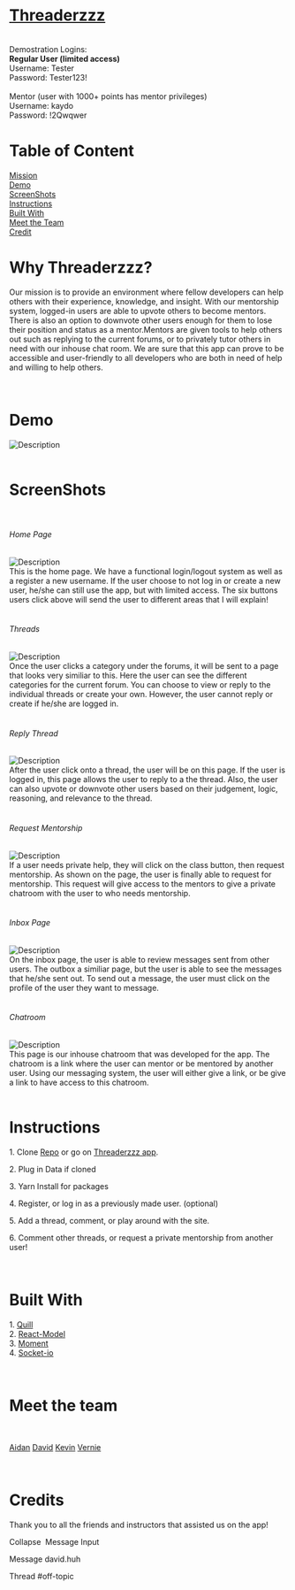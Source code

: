 <div>
    <h1>
        <a href= "https://threaderzzz.herokuapp.com/">Threaderzzz</a>
    </h1>
        <br>
    Demostration Logins:
    <br>
    <strong>Regular User (limited access)</strong>
    <br>
    Username: Tester
    <br>
    Password: Tester123!
    <br>
    <br>
    Mentor (user with 1000+ points has mentor privileges)
    <br>
    Username: kaydo 
    <br>
    Password: !2Qwqwer
    <br>
    <h1>Table of Content</h1>
        <a href="#info">Mission</a>
    <br>
        <a href="#demo">Demo</a>   
    <br>
        <a href="#screenShots">ScreenShots</a>
    <br>
        <a href="#instructions">Instructions</a>
    <br>
        <a href="#built">Built With</a>
    <br>
        <a href="#team">Meet the Team</a>
    <br>
        <a href="#credits">Credit</a>
    <br>
    <h1 id="info">Why Threaderzzz?</h1>
        <p>Our mission is to provide an environment where fellow developers can help others with their experience, knowledge, and insight. With our mentorship system, logged-in users are able to upvote others to become mentors. There is also an option to downvote other users enough for them to lose their position and status as a mentor.Mentors are given tools to help others out such as replying to the current forums, or to privately tutor others in need with our inhouse chat room. We are sure that this app can prove to be accessible and user-friendly to all developers who are both in need of help and willing to help others.</p>
        <br>
    <h1 id="demo">Demo</h1>
        <div>
            <img alt="Description" src="https://user-images.githubusercontent.com/18372977/48031617-ab517e00-e109-11e8-9b1e-306275bff217.gif">
        </div>
            <br>
    <h1 id="screenShots">ScreenShots</h1>
            <br>
        <div>
            <h6>Home Page</h6>
                <img alt="Description" src="https://user-images.githubusercontent.com/18372977/48026691-a38add00-e0fb-11e8-8386-80e40c3c5427.png">
            <br>
            This is the home page. We have a functional login/logout system as well as a register a new username. If the user choose to not log in or create a new user, he/she can still use the app, but with limited access. The six buttons users click above will send the user to different areas that I will explain!
        </div>
            <br>
        <div>
            <h6>Threads</h6>
                <img alt="Description" src="https://user-images.githubusercontent.com/18372977/48027230-16488800-e0fd-11e8-934d-d737e294cb3f.png">
            <br>
            Once the user clicks a category under the forums, it will be sent to a page that looks very similiar to this. Here the user can see the different categories for the current forum. You can choose to view or reply to the individual threads or create your own. However, the user cannot reply or create if he/she are logged in.
        </div>
            <br>
        <div>
            <h6>Reply Thread</h6>
                <img alt="Description" src="https://user-images.githubusercontent.com/18372977/48027362-73443e00-e0fd-11e8-801a-35a79591fc85.png">
            <br>
            After the user click onto a thread, the user will be on this page. If the user is logged in, this page allows the user to reply to a the thread. Also, the user can also upvote or downvote other users based on their judgement, logic, reasoning, and relevance to the thread.
        </div>
            <br>
        <div>
            <h6>Request Mentorship</h6>
                <img alt="Description" src="https://user-images.githubusercontent.com/18372977/48027909-f1edab00-e0fe-11e8-888b-c7ad83a3d8a9.png">
            <br>
            If a user needs private help, they will click on the class button, then request mentorship. As shown on the page, the user is finally able to request for mentorship. This request will give access to the mentors to give a private chatroom with the user to who needs mentorship.
        </div>
            <br>
        <div>
            <h6>Inbox Page</h6>
                <img alt="Description" src="https://user-images.githubusercontent.com/26367455/49882471-91304d00-fde5-11e8-9b54-9a25cd13fd30.png">
            <br>
            On the inbox page, the user is able to review messages sent from other users. The outbox a similiar page, but the user is able to see the messages that he/she sent out. To send out a message, the user must click on the profile of the user they want to message.
        </div>
            <br>
        <div>
            <h6>Chatroom</h6>
                <img alt="Description" src="https://user-images.githubusercontent.com/18372977/48028958-d6d06a80-e101-11e8-8222-1ca0cfe99772.png">
            <br>
            This page is our inhouse chatroom that was developed for the app. The chatroom is a link where the user can mentor or be mentored by another user. Using our messaging system, the user will either give a link, or be give a link to have access to this chatroom.
        </div>
            <br>
        </div>
    <h1 id="instructions">Instructions</h1>
        <p>1. Clone  <a href="https://github.com/vedelacruz/project3">Repo</a> or go on <a href= "https://threaderzzz.herokuapp.com/">Threaderzzz app</a>.</p>
        <p>2. Plug in Data if cloned</p>
        <p>3. Yarn Install for packages</p>
        <p>4. Register, or log in as a previously made user. (optional)</p>
        <p>5. Add a thread, comment, or play around with the site.</p>
        <p>6. Comment other threads, or request a private mentorship from another user!</p>
        <br>
    <h1 id="built">Built With</h1>
        <p>
        1. <a href="https://github.com/quilljs/quill">Quill</a>
        <br>
        2. <a href="https://www.npmjs.com/package/react-modal">React-Model</a>
        <br>
        3. <a href="https://www.npmjs.com/package/moment>">Moment</a>
        <br>
        4. <a href="https://www.npmjs.com/package/socket.io">Socket-io</a>
        </p>
        <br>
    <h1 id="team">Meet the team</h1>
    <br>
        <p>
        <a href="https://github.com/ironaidan">Aidan</a>
        <a href="https://github.com/davidmhuh">David</a>
        <a href="https://github.com/kyblockstacking">Kevin</a>
        <a href="https://github.com/vedelacruz">Vernie</a>
        </p>
    <br>
    <h1 id="credits">Credits</h1>
        Thank you to all the friends and instructors that assisted us on the app!
</div>



Collapse 
Message Input

Message david.huh

Thread
#off-topic
